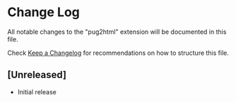 # Change Log

All notable changes to the "pug2html" extension will be documented in this file.

Check [Keep a Changelog](http://keepachangelog.com/) for recommendations on how to structure this file.

## [Unreleased]

- Initial release
